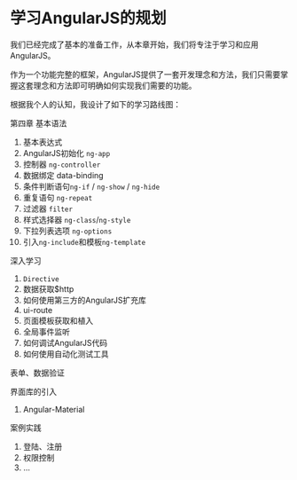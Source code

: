 # 学习AngularJS的规划

我们已经完成了基本的准备工作，从本章开始，我们将专注于学习和应用AngularJS。

作为一个功能完整的框架，AngularJS提供了一套开发理念和方法，我们只需要掌握这套理念和方法即可明确如何实现我们需要的功能。

根据我个人的认知，我设计了如下的学习路线图：

第四章 基本语法

1. 基本表达式
2. AngularJS初始化 `ng-app`
3. 控制器 `ng-controller`
4. 数据绑定 data-binding
5. 条件判断语句`ng-if` / `ng-show` / `ng-hide`
6. 重复语句 `ng-repeat`
7. 过滤器 `filter`
8. 样式选择器 `ng-class`/`ng-style`
9. 下拉列表选项 `ng-options`
10. 引入`ng-include`和模板`ng-template`

深入学习

1. `Directive`
2. 数据获取$http
3. 如何使用第三方的AngularJS扩充库
4. ui-route
5. 页面模板获取和植入
6. 全局事件监听
7. 如何调试AngularJS代码
8. 如何使用自动化测试工具

表单、数据验证

界面库的引入

1. Angular-Material

案例实践

1. 登陆、注册
2. 权限控制
3. ...

